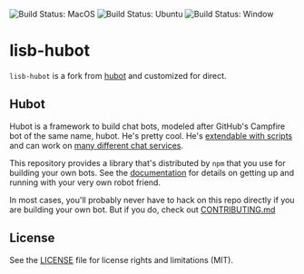 ![Build Status: MacOS](https://github.com/lisb/hubot/actions/workflows/nodejs-macos.yml/badge.svg)
![Build Status: Ubuntu](https://github.com/lisb/hubot/actions/workflows/nodejs-ubuntu.yml/badge.svg)
![Build Status: Window](https://github.com/lisb/hubot/actions/workflows/nodejs-windows.yml/badge.svg)

# lisb-hubot

`lisb-hubot` is a fork from [hubot](https://github.com/hubotio/hubot) and customized for direct.

## Hubot

Hubot is a framework to build chat bots, modeled after GitHub's Campfire bot of the same name, hubot.
He's pretty cool. He's [extendable with scripts](http://hubot.github.com/docs/#scripts) and can work
on [many different chat services](https://hubot.github.com/docs/adapters/).

This repository provides a library that's distributed by `npm` that you
use for building your own bots.  See the [documentation](http://hubot.github.com/docs)
for details on getting up and running with your very own robot friend.

In most cases, you'll probably never have to hack on this repo directly if you
are building your own bot. But if you do, check out [CONTRIBUTING.md](CONTRIBUTING.md)

## License

See the [LICENSE](LICENSE.md) file for license rights and limitations (MIT).
